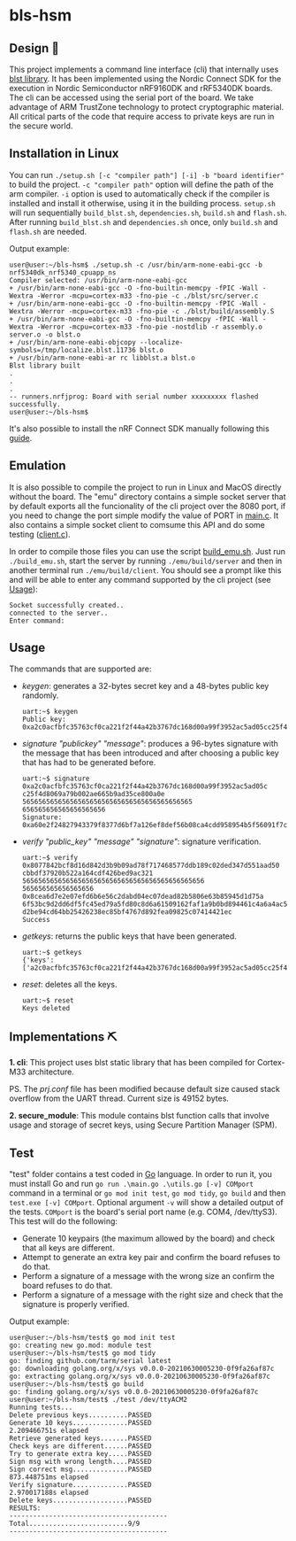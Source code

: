 # bls-hsm

## Design :page_with_curl:
This project implements a command line interface (cli) that internally uses [blst library](https://github.com/supranational/blst#blst). It has been implemented using the Nordic Connect SDK for the execution in Nordic Semiconductor nRF9160DK and rRF5340DK boards. The cli can be accessed using the serial port of the board.
We take advantage of ARM TrustZone technology to protect cryptographic material. All critical parts of the code that require access to private keys are run in the secure world.

## Installation in Linux
You can run `./setup.sh [-c "compiler path"] [-i] -b "board identifier"` to build the project.
`-c "compiler path"` option will define the path of the arm compiler. `-i` option is used to automatically check if the compiler is installed and install it otherwise, using it in the building process.
`setup.sh` will run sequentially `build_blst.sh`, `dependencies.sh`, `build.sh` and `flash.sh`. After running `build_blst.sh` and `dependencies.sh` once, only `build.sh` and `flash.sh` are needed.

Output example:
```
user@user:~/bls-hsm$ ./setup.sh -c /usr/bin/arm-none-eabi-gcc -b nrf5340dk_nrf5340_cpuapp_ns
Compiler selected: /usr/bin/arm-none-eabi-gcc
+ /usr/bin/arm-none-eabi-gcc -O -fno-builtin-memcpy -fPIC -Wall -Wextra -Werror -mcpu=cortex-m33 -fno-pie -c ./blst/src/server.c
+ /usr/bin/arm-none-eabi-gcc -O -fno-builtin-memcpy -fPIC -Wall -Wextra -Werror -mcpu=cortex-m33 -fno-pie -c ./blst/build/assembly.S
+ /usr/bin/arm-none-eabi-gcc -O -fno-builtin-memcpy -fPIC -Wall -Wextra -Werror -mcpu=cortex-m33 -fno-pie -nostdlib -r assembly.o server.o -o blst.o
+ /usr/bin/arm-none-eabi-objcopy --localize-symbols=/tmp/localize.blst.11736 blst.o
+ /usr/bin/arm-none-eabi-ar rc libblst.a blst.o
Blst library built
.
.
.
-- runners.nrfjprog: Board with serial number xxxxxxxxx flashed successfully.
user@user:~/bls-hsm$
```

It's also possible to install the nRF Connect SDK manually following this [guide](https://developer.nordicsemi.com/nRF_Connect_SDK/doc/latest/nrf/gs_assistant.html).

## Emulation
It is also possible to compile the project to run in Linux and MacOS directly without the board. The "emu" directory contains a simple socket server that by default exports all the funcionality of the cli project over the 8080 port, if you need to change the port simple modify the value of PORT in [main.c](emu/main.c). It also contains a simple socket client to comsume this API and do some testing ([client.c](emu/client.c)).

In order to compile those files you can use the script [build_emu.sh](build_emu.sh). Just run `./build_emu.sh`, start the server by running `./emu/build/server` and then in another terminal run `./emu/build/client`. You should see a prompt like this and will be able to enter any command supported by the cli project (see [Usage](#Usage)):

```
Socket successfully created..
connected to the server..
Enter command: 
```


## Usage
The commands that are supported are:
- *keygen*: generates a 32-bytes secret key and a 48-bytes public key randomly.
  ```
  uart:~$ keygen
  Public key:
  0xa2c0acfbfc35763cf0ca221f2f44a42b3767dc168d00a99f3952ac5ad05cc25f4d8069a79b002ae665b9ad35ce800a0e
  ```
- *signature "publickey" "message"*: produces a 96-bytes signature with the message that has been introduced and after choosing a public key that has had to be generated before.
  ```
  uart:~$ signature 0xa2c0acfbfc35763cf0ca221f2f44a42b3767dc168d00a99f3952ac5ad05c
  c25f4d8069a79b002ae665b9ad35ce800a0e 5656565656565656565656565656565656565656565
  656565656565656565656
  Signature:
  0xa60e2f24827943379f8377d6bf7a126ef8def56b08ca4cdd958954b5f56091f7cd49d251481f4cd6316396a2a4f4398c09e2cfda6ea16416dffdac687cf06db0e4d3a0ec83b4016c835b27f84325342199f724abd092cb7957177f5f30dcbe19
  ```
- *verify "public_key" "message" "signature"*: signature verification.
  ```
  uart:~$ verify 0x8077842bcf8d16d842d3b9b09ad78f717468577ddb189c02ded347d551aad50
  cbbdf37920b522a164cdf426bed9ac321 5656565656565656565656565656565656565656565656
  565656565656565656 0x8cea6d7e2e07efd6b6e56c2dabd04ec07dead82b5806e63b85945d1d75a
  6f53bc9d2dd6df5fc45ed79a5fd80c8d6a61509162faf1a9b0bd894461c4a6a4ac5db427e18694b1
  d2be94cd64bb25426238ec85bf4767d892fea09825c07414421ec
  Success
  ```
- *getkeys*: returns the public keys that have been generated.
  ```
  uart:~$ getkeys
  {'keys':['a2c0acfbfc35763cf0ca221f2f44a42b3767dc168d00a99f3952ac5ad05cc25f4d8069a79b002ae665b9ad35ce800a0e']}
  ```
- *reset*: deletes all the keys.
  ```
  uart:~$ reset
  Keys deleted
  ```


## Implementations :pick:
**1. cli**: This project uses blst static library that has been compiled for Cortex-M33 architecture.

PS. The *prj.conf* file has been modified because default size caused stack overflow from the UART thread. Current size is 49152 bytes.

**2. secure_module**: This module contains blst function calls that involve usage and storage of secret keys, using Secure Partition Manager (SPM).

## Test
"test" folder contains a test coded in [Go](https://golang.org/) language. In order to run it, you must install Go and run `go run .\main.go .\utils.go [-v] COMport` command in a terminal or `go mod init test`, `go mod tidy`, `go build` and then `test.exe [-v] COMport`. Optional argument `-v` will show a detailed output of the tests. `COMport` is the board's serial port name (e.g. COM4, /dev/ttyS3).
This test will do the following:
- Generate 10 keypairs (the maximum allowed by the board) and check that all keys are different.
- Attempt to generate an extra key pair and confirm the board refuses to do that.
- Perform a signature of a message with the wrong size an confirm the board refuses to do that.
- Perform a signature of a message with the right size and check that the signature is properly verified.

Output example:
```
user@user:~/bls-hsm/test$ go mod init test
go: creating new go.mod: module test
user@user:~/bls-hsm/test$ go mod tidy
go: finding github.com/tarm/serial latest
go: downloading golang.org/x/sys v0.0.0-20210630005230-0f9fa26af87c
go: extracting golang.org/x/sys v0.0.0-20210630005230-0f9fa26af87c
user@user:~/bls-hsm/test$ go build
go: finding golang.org/x/sys v0.0.0-20210630005230-0f9fa26af87c
user@user:~/bls-hsm/test$ ./test /dev/ttyACM2
Running tests...
Delete previous keys..........PASSED
Generate 10 keys..............PASSED
2.209466751s elapsed
Retrieve generated keys.......PASSED
Check keys are different......PASSED
Try to generate extra key.....PASSED
Sign msg with wrong length....PASSED
Sign correct msg..............PASSED
873.448751ms elapsed
Verify signature..............PASSED
2.970017188s elapsed
Delete keys...................PASSED
RESULTS:
----------------------------------------
Total.........................9/9
----------------------------------------
```
